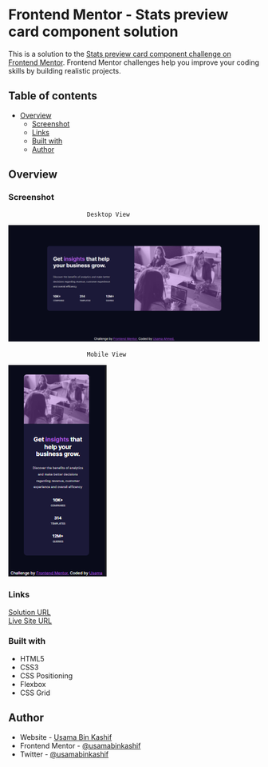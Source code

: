 # Frontend Mentor - Stats preview card component solution

This is a solution to the [Stats preview card component challenge on Frontend Mentor](https://www.frontendmentor.io/challenges/stats-preview-card-component-8JqbgoU62). Frontend Mentor challenges help you improve your coding skills by building realistic projects.

## Table of contents

- [Overview](#overview)
  - [Screenshot](#screenshot)
  - [Links](#links)
  - [Built with](#built-with)
  - [Author](#author)

## Overview

### Screenshot

                          Desktop View

![](images/screenshot.PNG)

                          Mobile View

![](images/mobile-screenshot.PNG)

### Links

[Solution URL](https://github.com/UsamaBinKashif/statuspreviewcard)
</br>
[Live Site URL](https://usamabinkashif.github.io/statspreview-card.github.io/)

### Built with

- HTML5
- CSS3
- CSS Positioning
- Flexbox
- CSS Grid

## Author

- Website - [Usama Bin Kashif](https://github.com/UsamaBinKashif)
- Frontend Mentor - [@usamabinkashif](https://www.frontendmentor.io/profile/UsamaBinKashif)
- Twitter - [@usamabinkashif](https://twitter.com/UsamaBinKashif)
